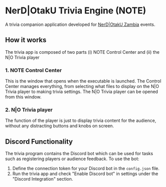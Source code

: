 # NerD|OtakU Trivia Engine (NOTE)

A trivia companion application developed for [NerD|OtakU Zambia](https://www.nerdotaku.org/) events.

## How it works
The trivia app is composed of two parts (i) NOTE Control Center and (ii) the N|O Trivia player

### 1. NOTE Control Center
This is the window that opens when the executable is launched. The Control Center manages everything, from selecting what files to display on the N|O Trivia player to making trivia settings. The N|O Trivia player can be opened from this window.

### 2. N|O Trivia player
The function of the player is just to display trivia content for the audience, without any distracting buttons and knobs on screen.

## Discord Functionality
The trivia program contains the Discord bot which can be used for tasks such as registering players or audience feedback. To use the bot:
1. Define the connection token for your Discord bot in the `config.json` file.
2. Run the trivia app and check "Enable Discord bot" in settings under the "Discord Integration" section.